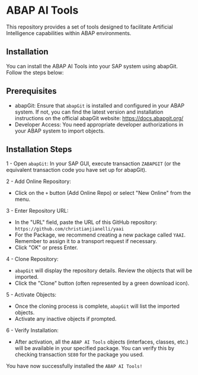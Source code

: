 # ABAP AI Tools
This repository provides a set of tools designed to facilitate Artificial Intelligence capabilities within ABAP environments.

## Installation
You can install the ABAP AI Tools into your SAP system using abapGit. Follow the steps below:

## Prerequisites
 - abapGit: Ensure that `abapGit` is installed and configured in your ABAP system. If not, you can find the latest version and installation instructions on the official abapGit website: https://docs.abapgit.org/
 - Developer Access: You need appropriate developer authorizations in your ABAP system to import objects.

## Installation Steps
1 - Open `abapGit`: In your SAP GUI, execute transaction `ZABAPGIT` (or the equivalent transaction code you have set up for abapGit).

2 - Add Online Repository:
  - Click on the `+` button (Add Online Repo) or select "New Online" from the menu.

3 - Enter Repository URL:
  - In the "URL" field, paste the URL of this GitHub repository: `https://github.com/christianjianelli/yaai`
  - For the Package, we recommend creating a new package called `YAAI`. Remember to assign it to a transport request if necessary.
  - Click "OK" or press Enter.

4 - Clone Repository:
  - `abapGit` will display the repository details. Review the objects that will be imported.
  - Click the "Clone" button (often represented by a green download icon).

5 - Activate Objects:
  - Once the cloning process is complete, `abapGit` will list the imported objects.
  - Activate any inactive objects if prompted.

6 - Verify Installation:
  - After activation, all the `ABAP AI Tools` objects (interfaces, classes, etc.) will be available in your specified package. You can verify this by checking transaction `SE80` for the package you used.

You have now successfully installed the `ABAP AI Tools!`
